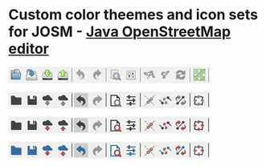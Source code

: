 # Custom color theemes and icon sets for JOSM - [Java OpenStreetMap editor](https://josm.openstreetmap.de/)

![standart color theeme](/Screens/standart.jpg)

![monochrome color theeme](/Screens/monochrome.jpg)

![black-red color theeme](/Screens/black-red.jpg)

![blue-red color theeme](/Screens/blue-red.jpg)
